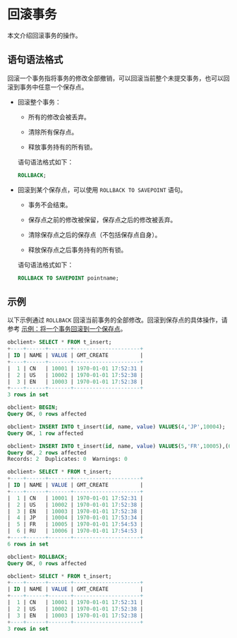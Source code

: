 # 回滚事务

本文介绍回滚事务的操作。

## 语句语法格式

回滚一个事务指将事务的修改全部撤销，可以回滚当前整个未提交事务，也可以回滚到事务中任意一个保存点。

* 回滚整个事务：

  * 所有的修改会被丢弃。

  * 清除所有保存点。

  * 释放事务持有的所有锁。

  语句语法格式如下：

  ```sql
  ROLLBACK;
  ```

* 回滚到某个保存点，可以使用 `ROLLBACK TO SAVEPOINT` 语句。

  * 事务不会结束。

  * 保存点之前的修改被保留，保存点之后的修改被丢弃。

  * 清除保存点之后的保存点（不包括保存点自身）。

  * 释放保存点之后事务持有的所有锁。

  语句语法格式如下：

  ```sql
  ROLLBACK TO SAVEPOINT pointname;
  ```

## 示例

以下示例通过 `ROLLBACK` 回滚当前事务的全部修改。回滚到保存点的具体操作，请参考 [示例：将一个事务回滚到一个保存点](../2.transaction-3/3.transaction-savepoints-2.md)。

```sql
obclient> SELECT * FROM t_insert;
+----+------+-------+---------------------+
| ID | NAME | VALUE | GMT_CREATE          |
+----+------+-------+---------------------+
|  1 | CN   | 10001 | 1970-01-01 17:52:31 |
|  2 | US   | 10002 | 1970-01-01 17:52:38 |
|  3 | EN   | 10003 | 1970-01-01 17:52:38 |
+----+------+-------+---------------------+
3 rows in set 

obclient> BEGIN;
Query OK, 0 rows affected 

obclient> INSERT INTO t_insert(id, name, value) VALUES(4,'JP',10004);
Query OK, 1 row affected 

obclient> INSERT INTO t_insert(id, name, value) VALUES(5,'FR',10005),(6,'RU',10006);
Query OK, 2 rows affected 
Records: 2  Duplicates: 0  Warnings: 0

obclient> SELECT * FROM t_insert;
+----+------+-------+---------------------+
| ID | NAME | VALUE | GMT_CREATE          |
+----+------+-------+---------------------+
|  1 | CN   | 10001 | 1970-01-01 17:52:31 |
|  2 | US   | 10002 | 1970-01-01 17:52:38 |
|  3 | EN   | 10003 | 1970-01-01 17:52:38 |
|  4 | JP   | 10004 | 1970-01-01 17:53:34 |
|  5 | FR   | 10005 | 1970-01-01 17:54:53 |
|  6 | RU   | 10006 | 1970-01-01 17:54:53 |
+----+------+-------+---------------------+
6 rows in set 

obclient> ROLLBACK;
Query OK, 0 rows affected 

obclient> SELECT * FROM t_insert;
+----+------+-------+---------------------+
| ID | NAME | VALUE | GMT_CREATE          |
+----+------+-------+---------------------+
|  1 | CN   | 10001 | 1970-01-01 17:52:31 |
|  2 | US   | 10002 | 1970-01-01 17:52:38 |
|  3 | EN   | 10003 | 1970-01-01 17:52:38 |
+----+------+-------+---------------------+
3 rows in set
```
